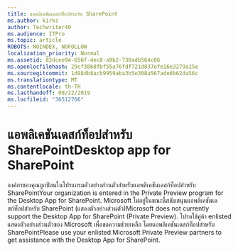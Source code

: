 ```yaml
---
title: แอพลิเคชันเดสก์ท็อปสำหรับ SharePoint
ms.author: kirks
author: Techwriter40
ms.audience: ITPro
ms.topic: article
ROBOTS: NOINDEX, NOFOLLOW
localization_priority: Normal
ms.assetid: 82dcee94-656f-4ec8-a9b2-730adb564c06
ms.openlocfilehash: 29cf38b8fbf55a76fdf721d837efe16e3279a15e
ms.sourcegitcommit: 1d98db8acb9959aba3b5e308a567ade6b62da56c
ms.translationtype: MT
ms.contentlocale: th-TH
ms.lasthandoff: 08/22/2019
ms.locfileid: "36512766"
---
```

# <a name="desktop-app-for-sharepoint"></a><span data-ttu-id="8f6a0-102">แอพลิเคชันเดสก์ท็อปสำหรับ SharePoint</span><span class="sxs-lookup"><span data-stu-id="8f6a0-102">Desktop app for SharePoint</span></span>

<span data-ttu-id="8f6a0-103">องค์กรของคุณถูกป้อนในโปรแกรมตัวอย่างส่วนตัวสำหรับแอพลิเคชันเดสก์ท็อปสำหรับ SharePoint</span><span class="sxs-lookup"><span data-stu-id="8f6a0-103">Your organization is entered in the Private Preview program for the Desktop App for SharePoint.</span></span> <span data-ttu-id="8f6a0-104">Microsoft ไม่อยู่ในขณะนี้สนับสนุนแอพลิเคชันเดสก์ท็อปสำหรับ SharePoint (แสดงตัวอย่างส่วนตัว)</span><span class="sxs-lookup"><span data-stu-id="8f6a0-104">Microsoft does not currently support the Desktop App for SharePoint (Private Preview).</span></span> <span data-ttu-id="8f6a0-105">โปรดใช้คู่ค้า enlisted แสดงตัวอย่างส่วนตัวของ Microsoft เพื่อขอความช่วยเหลือ โดยแอพลิเคชันเดสก์ท็อปสำหรับ SharePoint</span><span class="sxs-lookup"><span data-stu-id="8f6a0-105">Please use your enlisted Microsoft Private Preview partners to get assistance with the Desktop App for SharePoint.</span></span>
